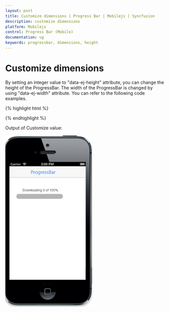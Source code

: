 ```yaml
---
layout: post
title: Customize dimensions | Progress Bar | Mobilejs | Syncfusion
description: customize dimensions
platform: Mobilejs
control: Progress Bar (Mobile)
documentation: ug
keywords: progressbar, dimensions, height
---
```


# Customize dimensions

By setting an integer value to "data-ej-height" attribute, you can change the height of the ProgressBar. The width of the ProgressBar is changed by using "data-ej-width" attribute. You can refer to the following code examples.

{% highlight html %}

 <div id="progressbar_sample" data-role="ejmprogress" data-ej-height="20" data-ej-width="200"></div>

{% endhighlight %}

Output of Customize value:

![](Customize-dimensions_images/Customize-dimensions_img1.png)